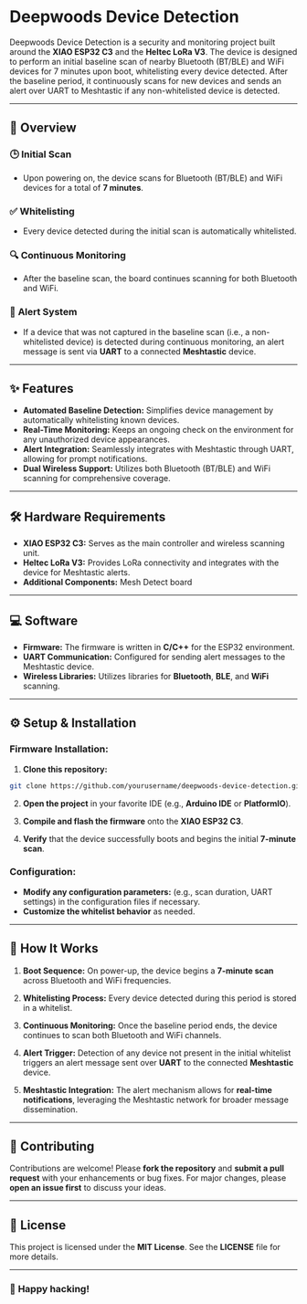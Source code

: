 # Deepwoods Device Detection

Deepwoods Device Detection is a security and monitoring project built around the **XIAO ESP32 C3** and the **Heltec LoRa V3**. The device is designed to perform an initial baseline scan of nearby Bluetooth (BT/BLE) and WiFi devices for 7 minutes upon boot, whitelisting every device detected. After the baseline period, it continuously scans for new devices and sends an alert over UART to Meshtastic if any non-whitelisted device is detected.

---

## 🚀 **Overview**

### 🕒 **Initial Scan**
- Upon powering on, the device scans for Bluetooth (BT/BLE) and WiFi devices for a total of **7 minutes**.

### ✅ **Whitelisting**
- Every device detected during the initial scan is automatically whitelisted.

### 🔍 **Continuous Monitoring**
- After the baseline scan, the board continues scanning for both Bluetooth and WiFi.

### 🚨 **Alert System**
- If a device that was not captured in the baseline scan (i.e., a non-whitelisted device) is detected during continuous monitoring, an alert message is sent via **UART** to a connected **Meshtastic** device.

---

## ✨ **Features**

- **Automated Baseline Detection:** Simplifies device management by automatically whitelisting known devices.
- **Real-Time Monitoring:** Keeps an ongoing check on the environment for any unauthorized device appearances.
- **Alert Integration:** Seamlessly integrates with Meshtastic through UART, allowing for prompt notifications.
- **Dual Wireless Support:** Utilizes both Bluetooth (BT/BLE) and WiFi scanning for comprehensive coverage.

---

## 🛠 **Hardware Requirements**

- **XIAO ESP32 C3:** Serves as the main controller and wireless scanning unit.
- **Heltec LoRa V3:** Provides LoRa connectivity and integrates with the device for Meshtastic alerts.
- **Additional Components:** Mesh Detect board

---

## 💻 **Software**

- **Firmware:** The firmware is written in **C/C++** for the ESP32 environment.
- **UART Communication:** Configured for sending alert messages to the Meshtastic device.
- **Wireless Libraries:** Utilizes libraries for **Bluetooth**, **BLE**, and **WiFi** scanning.

---

## ⚙️ **Setup & Installation**

### **Firmware Installation:**

1. **Clone this repository:**
```bash
git clone https://github.com/yourusername/deepwoods-device-detection.git
```

2. **Open the project** in your favorite IDE (e.g., **Arduino IDE** or **PlatformIO**).

3. **Compile and flash the firmware** onto the **XIAO ESP32 C3**.

4. **Verify** that the device successfully boots and begins the initial **7-minute scan**.

### **Configuration:**

- **Modify any configuration parameters:** (e.g., scan duration, UART settings) in the configuration files if necessary.
- **Customize the whitelist behavior** as needed.

---

## 🔧 **How It Works**

1. **Boot Sequence:** On power-up, the device begins a **7-minute scan** across Bluetooth and WiFi frequencies.

2. **Whitelisting Process:** Every device detected during this period is stored in a whitelist.

3. **Continuous Monitoring:** Once the baseline period ends, the device continues to scan both Bluetooth and WiFi channels.

4. **Alert Trigger:** Detection of any device not present in the initial whitelist triggers an alert message sent over **UART** to the connected **Meshtastic** device.

5. **Meshtastic Integration:** The alert mechanism allows for **real-time notifications**, leveraging the Meshtastic network for broader message dissemination.

---

## 🤝 **Contributing**

Contributions are welcome! Please **fork the repository** and **submit a pull request** with your enhancements or bug fixes. For major changes, please **open an issue first** to discuss your ideas.

---

## 📄 **License**

This project is licensed under the **MIT License**. See the **LICENSE** file for more details.

---

### 🎯 **Happy hacking!**

